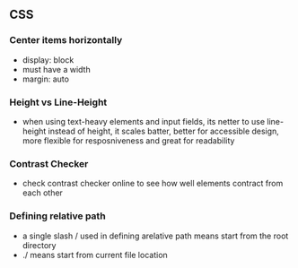 ## CSS
### Center items horizontally
- display: block
- must have a width
- margin: auto

### Height vs Line-Height
- when using text-heavy elements and input fields, its netter to use line-height instead of height, it scales batter, better for accessible design, more flexible for resposniveness and great for readability


### Contrast Checker
- check contrast checker online to see how well elements contract from each other

### Defining relative path
- a single slash / used in defining  arelative path means start from the root directory
- ./ means start from current file location
